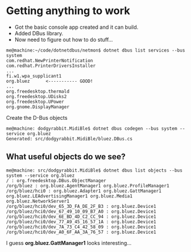 # Getting anything to work

* Got the basic console app created and it can build.
* Added DBus library.
* Now need to figure out how to do stuff...

```console
me@machine:~/code/dotnetdbus/netmon$ dotnet dbus list services --bus system
com.redhat.NewPrinterNotification
com.redhat.PrinterDriversInstaller
...
fi.w1.wpa_supplicant1
org.bluez      <----------- GOOD!
...
org.freedesktop.thermald
org.freedesktop.UDisks2
org.freedesktop.UPower
org.gnome.DisplayManager
```
Create the D-Bus objects
```console
me@machine: dodgyrabbit.MidiBle$ dotnet dbus codegen --bus system --service org.bluez
Generated: src/dodgyrabbit.MidiBle/bluez.DBus.cs
```

## What useful objects do we see?

```console
me@machine: src/dodgyrabbit.MidiBle$ dotnet dbus list objects --bus system --service org.bluez
/ : org.freedesktop.DBus.ObjectManager
/org/bluez : org.bluez.AgentManager1 org.bluez.ProfileManager1
/org/bluez/hci0 : org.bluez.Adapter1 org.bluez.GattManager1 org.bluez.LEAdvertisingManager1 org.bluez.Media1 org.bluez.NetworkServer1
/org/bluez/hci0/dev_65_3D_FA_DE_2F_B3 : org.bluez.Device1
/org/bluez/hci0/dev_67_49_10_09_B7_A0 : org.bluez.Device1
/org/bluez/hci0/dev_6E_BD_4D_C2_CC_94 : org.bluez.Device1
/org/bluez/hci0/dev_77_A9_45_16_57_1A : org.bluez.Device1
/org/bluez/hci0/dev_7A_73_C4_42_58_09 : org.bluez.Device1
/org/bluez/hci0/dev_A0_6F_AA_3A_76_57 : org.bluez.Device1
```

I guess **org.bluez.GattManager1** looks interesting...


